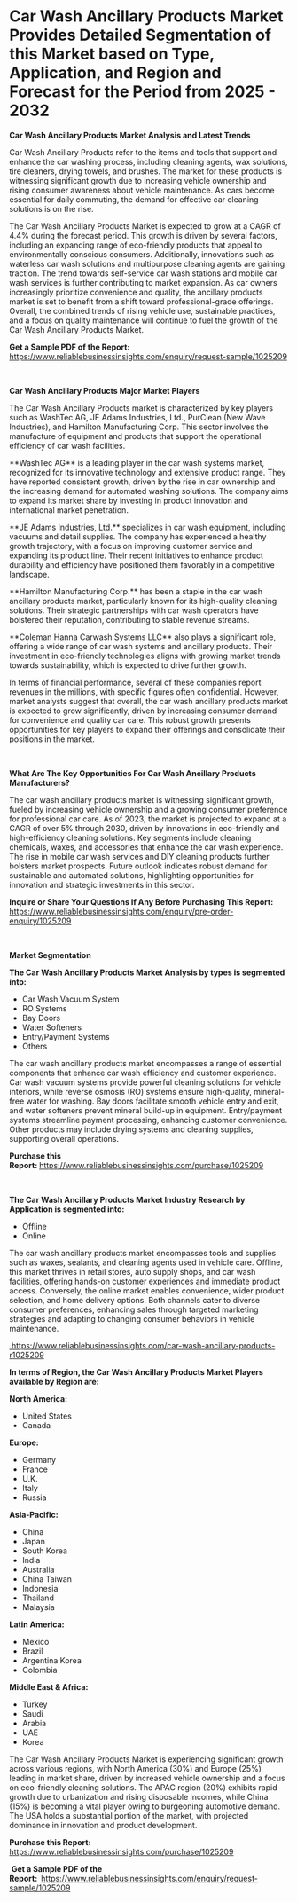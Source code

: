 <p><h1>Car Wash Ancillary Products Market Provides Detailed Segmentation of this Market based on Type, Application, and Region and Forecast for the Period from 2025 - 2032</h1></p><p><strong>Car Wash Ancillary Products Market Analysis and Latest Trends</strong></p>
<p><p>Car Wash Ancillary Products refer to the items and tools that support and enhance the car washing process, including cleaning agents, wax solutions, tire cleaners, drying towels, and brushes. The market for these products is witnessing significant growth due to increasing vehicle ownership and rising consumer awareness about vehicle maintenance. As cars become essential for daily commuting, the demand for effective car cleaning solutions is on the rise.</p><p>The Car Wash Ancillary Products Market is expected to grow at a CAGR of 4.4% during the forecast period. This growth is driven by several factors, including an expanding range of eco-friendly products that appeal to environmentally conscious consumers. Additionally, innovations such as waterless car wash solutions and multipurpose cleaning agents are gaining traction. The trend towards self-service car wash stations and mobile car wash services is further contributing to market expansion. As car owners increasingly prioritize convenience and quality, the ancillary products market is set to benefit from a shift toward professional-grade offerings. Overall, the combined trends of rising vehicle use, sustainable practices, and a focus on quality maintenance will continue to fuel the growth of the Car Wash Ancillary Products Market.</p></p>
<p><strong>Get a Sample PDF of the Report:&nbsp;</strong> <a href="https://www.reliablebusinessinsights.com/enquiry/request-sample/1025209?utm_campaign=3175&utm_medium=2&utm_source=Github&utm_content=ia&utm_term=19042025&utm_id=car-wash-ancillary-products">https://www.reliablebusinessinsights.com/enquiry/request-sample/1025209</a></p>
<p>&nbsp;</p>
<p><strong>Car Wash Ancillary Products Major Market Players</strong></p>
<p><p>The Car Wash Ancillary Products market is characterized by key players such as WashTec AG, JE Adams Industries, Ltd., PurClean (New Wave Industries), and Hamilton Manufacturing Corp. This sector involves the manufacture of equipment and products that support the operational efficiency of car wash facilities.</p><p>**WashTec AG** is a leading player in the car wash systems market, recognized for its innovative technology and extensive product range. They have reported consistent growth, driven by the rise in car ownership and the increasing demand for automated washing solutions. The company aims to expand its market share by investing in product innovation and international market penetration.</p><p>**JE Adams Industries, Ltd.** specializes in car wash equipment, including vacuums and detail supplies. The company has experienced a healthy growth trajectory, with a focus on improving customer service and expanding its product line. Their recent initiatives to enhance product durability and efficiency have positioned them favorably in a competitive landscape.</p><p>**Hamilton Manufacturing Corp.** has been a staple in the car wash ancillary products market, particularly known for its high-quality cleaning solutions. Their strategic partnerships with car wash operators have bolstered their reputation, contributing to stable revenue streams.</p><p>**Coleman Hanna Carwash Systems LLC** also plays a significant role, offering a wide range of car wash systems and ancillary products. Their investment in eco-friendly technologies aligns with growing market trends towards sustainability, which is expected to drive further growth.</p><p>In terms of financial performance, several of these companies report revenues in the millions, with specific figures often confidential. However, market analysts suggest that overall, the car wash ancillary products market is expected to grow significantly, driven by increasing consumer demand for convenience and quality car care. This robust growth presents opportunities for key players to expand their offerings and consolidate their positions in the market.</p></p>
<p>&nbsp;</p>
<p><strong>What Are The Key Opportunities For Car Wash Ancillary Products Manufacturers?</strong></p>
<p><p>The car wash ancillary products market is witnessing significant growth, fueled by increasing vehicle ownership and a growing consumer preference for professional car care. As of 2023, the market is projected to expand at a CAGR of over 5% through 2030, driven by innovations in eco-friendly and high-efficiency cleaning solutions. Key segments include cleaning chemicals, waxes, and accessories that enhance the car wash experience. The rise in mobile car wash services and DIY cleaning products further bolsters market prospects. Future outlook indicates robust demand for sustainable and automated solutions, highlighting opportunities for innovation and strategic investments in this sector.</p></p>
<p><strong>Inquire or Share Your Questions If Any Before Purchasing This Report:</strong> <a href="https://www.reliablebusinessinsights.com/enquiry/pre-order-enquiry/1025209?utm_campaign=3175&utm_medium=2&utm_source=Github&utm_content=ia&utm_term=19042025&utm_id=car-wash-ancillary-products">https://www.reliablebusinessinsights.com/enquiry/pre-order-enquiry/1025209</a></p>
<p>&nbsp;</p>
<p><strong>Market Segmentation</strong></p>
<p><strong>The Car Wash Ancillary Products Market Analysis by types is segmented into:</strong></p>
<p><ul><li>Car Wash Vacuum System</li><li>RO Systems</li><li>Bay Doors</li><li>Water Softeners</li><li>Entry/Payment Systems</li><li>Others</li></ul></p>
<p><p>The car wash ancillary products market encompasses a range of essential components that enhance car wash efficiency and customer experience. Car wash vacuum systems provide powerful cleaning solutions for vehicle interiors, while reverse osmosis (RO) systems ensure high-quality, mineral-free water for washing. Bay doors facilitate smooth vehicle entry and exit, and water softeners prevent mineral build-up in equipment. Entry/payment systems streamline payment processing, enhancing customer convenience. Other products may include drying systems and cleaning supplies, supporting overall operations.</p></p>
<p><strong>Purchase this Report:&nbsp;</strong><a href="https://www.reliablebusinessinsights.com/purchase/1025209?utm_campaign=3175&utm_medium=2&utm_source=Github&utm_content=ia&utm_term=19042025&utm_id=car-wash-ancillary-products">https://www.reliablebusinessinsights.com/purchase/1025209</a></p>
<p>&nbsp;</p>
<p><strong>The Car Wash Ancillary Products Market Industry Research by Application is segmented into:</strong></p>
<p><ul><li>Offline</li><li>Online</li></ul></p>
<p><p>The car wash ancillary products market encompasses tools and supplies such as waxes, sealants, and cleaning agents used in vehicle care. Offline, this market thrives in retail stores, auto supply shops, and car wash facilities, offering hands-on customer experiences and immediate product access. Conversely, the online market enables convenience, wider product selection, and home delivery options. Both channels cater to diverse consumer preferences, enhancing sales through targeted marketing strategies and adapting to changing consumer behaviors in vehicle maintenance.</p></p>
<p><a href="https://www.reliablebusinessinsights.com/car-wash-ancillary-products-r1025209?utm_campaign=3175&utm_medium=2&utm_source=Github&utm_content=ia&utm_term=19042025&utm_id=car-wash-ancillary-products">&nbsp;https://www.reliablebusinessinsights.com/car-wash-ancillary-products-r1025209</a></p>
<p><strong>In terms of Region, the Car Wash Ancillary Products Market Players available by Region are:</strong></p>
<p>
    <p> <strong> North America: </strong>
        <ul>
            <li>United States</li>
            <li>Canada</li>
        </ul>
        </p> 
    <p> <strong> Europe: </strong>
        <ul>
            <li>Germany</li>
            <li>France</li>
            <li>U.K.</li>
            <li>Italy</li>
            <li>Russia</li>
        </ul>
        </p> 
    <p> <strong> Asia-Pacific: </strong>
        <ul>
            <li>China</li>
            <li>Japan</li>
            <li>South Korea</li>
            <li>India</li>
            <li>Australia</li>
            <li>China Taiwan</li>
            <li>Indonesia</li>
            <li>Thailand</li>
            <li>Malaysia</li>
        </ul>
        </p> 
    <p> <strong> Latin America: </strong>
        <ul>
            <li>Mexico</li>
            <li>Brazil</li>
            <li>Argentina Korea</li>
            <li>Colombia</li>
        </ul>
        </p> 
    <p> <strong> Middle East & Africa: </strong>
        <ul>
            <li>Turkey</li>
            <li>Saudi</li>
            <li>Arabia</li>
            <li>UAE</li>
            <li>Korea</li>
        </ul>
    </p>
    </p>
<p><p>The Car Wash Ancillary Products Market is experiencing significant growth across various regions, with North America (30%) and Europe (25%) leading in market share, driven by increased vehicle ownership and a focus on eco-friendly cleaning solutions. The APAC region (20%) exhibits rapid growth due to urbanization and rising disposable incomes, while China (15%) is becoming a vital player owing to burgeoning automotive demand. The USA holds a substantial portion of the market, with projected dominance in innovation and product development.</p></p>
<p><strong>Purchase this Report: </strong><a href="https://www.reliablebusinessinsights.com/purchase/1025209?utm_campaign=3175&utm_medium=2&utm_source=Github&utm_content=ia&utm_term=19042025&utm_id=car-wash-ancillary-products">https://www.reliablebusinessinsights.com/purchase/1025209</a></p>
<p>&nbsp;<strong>Get a Sample PDF of the Report:&nbsp;&nbsp;</strong><a href="https://www.reliablebusinessinsights.com/enquiry/request-sample/1025209?utm_campaign=3175&utm_medium=2&utm_source=Github&utm_content=ia&utm_term=19042025&utm_id=car-wash-ancillary-products">https://www.reliablebusinessinsights.com/enquiry/request-sample/1025209</a></p>
<p><strong></strong></p>
<p><p></p><p></p><p></p></p>